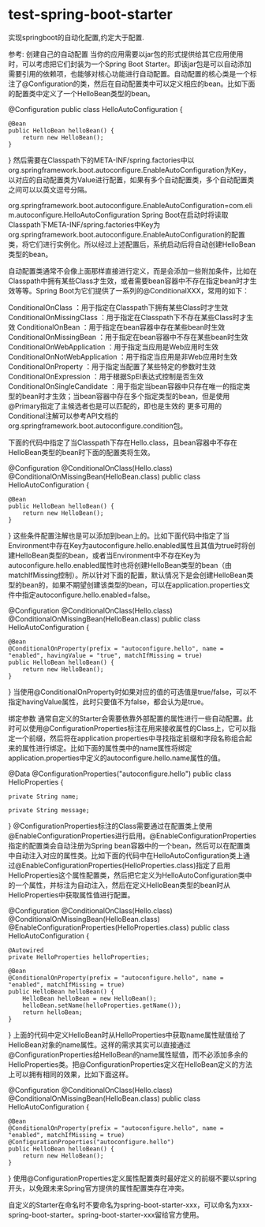 # test-spring-boot-starter
实现springboot的自动化配置,约定大于配置.

参考:
创建自己的自动配置
当你的应用需要以jar包的形式提供给其它应用使用时，可以考虑把它们封装为一个Spring Boot Starter。即该jar包是可以自动添加需要引用的依赖项，也能够对核心功能进行自动配置。自动配置的核心类是一个标注了@Configuration的类，然后在自动配置类中可以定义相应的bean。比如下面的配置类中定义了一个HelloBean类型的bean。

@Configuration
public class HelloAutoConfiguration {

    @Bean
    public HelloBean helloBean() {
        return new HelloBean();
    }
    
}
然后需要在Classpath下的META-INF/spring.factories中以org.springframework.boot.autoconfigure.EnableAutoConfiguration为Key，以对应的自动配置类为Value进行配置，如果有多个自动配置类，多个自动配置类之间可以以英文逗号分隔。

org.springframework.boot.autoconfigure.EnableAutoConfiguration=com.elim.autoconfigure.HelloAutoConfiguration
Spring Boot在启动时将读取Classpath下META-INF/spring.factories中Key为org.springframework.boot.autoconfigure.EnableAutoConfiguration的配置类，将它们进行实例化。所以经过上述配置后，系统启动后将自动创建HelloBean类型的bean。

自动配置类通常不会像上面那样直接进行定义，而是会添加一些附加条件，比如在Classpath中拥有某些Class才生效，或者需要bean容器中不存在指定bean时才生效等等。Spring Boot为它们提供了一系列的@ConditionalXXX，常用的如下：

ConditionalOnClass ：用于指定在Classpath下拥有某些Class时才生效
ConditionalOnMissingClass ：用于指定在Classpath下不存在某些Class时才生效
ConditionalOnBean ：用于指定在bean容器中存在某些bean时生效
ConditionalOnMissingBean ：用于指定在bean容器中不存在某些bean时生效
ConditionalOnWebApplication ：用于指定当应用是Web应用时生效
ConditionalOnNotWebApplication ：用于指定当应用是非Web应用时生效
ConditionalOnProperty ：用于指定当配置了某些特定的参数时生效
ConditionalOnExpression ：用于根据SpEl表达式控制是否生效
ConditionalOnSingleCandidate ：用于指定当bean容器中只存在唯一的指定类型的bean时才生效；当bean容器中存在多个指定类型的bean，但是使用@Primary指定了主候选者也是可以匹配的，即也是生效的
更多可用的Conditional注解可以参考API文档的org.springframework.boot.autoconfigure.condition包。

下面的代码中指定了当Classpath下存在Hello.class，且bean容器中不存在HelloBean类型的bean时下面的配置类将生效。

@Configuration
@ConditionalOnClass(Hello.class)
@ConditionalOnMissingBean(HelloBean.class)
public class HelloAutoConfiguration {

    @Bean
    public HelloBean helloBean() {
        return new HelloBean();
    }
    
}
这些条件配置注解也是可以添加到bean上的。比如下面代码中指定了当Environment中存在Key为autoconfigure.hello.enabled属性且其值为true时将创建HelloBean类型的bean，或者当Environment中不存在Key为autoconfigure.hello.enabled属性时也将创建HelloBean类型的bean（由matchIfMissing控制）。所以针对下面的配置，默认情况下是会创建HelloBean类型的bean的，如果不期望创建该类型的bean，可以在application.properties文件中指定autoconfigure.hello.enabled=false。

@Configuration
@ConditionalOnClass(Hello.class)
@ConditionalOnMissingBean(HelloBean.class)
public class HelloAutoConfiguration {

    @Bean
    @ConditionalOnProperty(prefix = "autoconfigure.hello", name = "enabled", havingValue = "true", matchIfMissing = true)
    public HelloBean helloBean() {
        return new HelloBean();
    }

}
当使用@ConditionalOnProperty时如果对应的值的可选值是true/false，可以不指定havingValue属性，此时只要值不为false，都会认为是true。

绑定参数
通常自定义的Starter会需要依靠外部配置的属性进行一些自动配置。此时可以使用@ConfigurationProperties标注在用来接收属性的Class上，它可以指定一个前缀，然后将在application.properties中寻找指定前缀和字段名称组合起来的属性进行绑定。比如下面的属性类中的name属性将绑定application.properties中定义的autoconfigure.hello.name属性的值。

@Data
@ConfigurationProperties("autoconfigure.hello")
public class HelloProperties {

    private String name;
    
    private String message;
    
}
@ConfigurationProperties标注的Class需要通过在配置类上使用@EnableConfigurationProperties进行启用。@EnableConfigurationProperties指定的配置类会自动注册为Spring bean容器中的一个bean，然后可以在配置类中自动注入对应的属性类。比如下面的代码中在HelloAutoConfiguration类上通过@EnableConfigurationProperties(HelloProperties.class)指定了启用HelloProperties这个属性配置类，然后把它定义为HelloAutoConfiguration类中的一个属性，并标注为自动注入，然后在定义HelloBean类型的bean时从HelloProperties中获取属性值进行配置。

@Configuration
@ConditionalOnClass(Hello.class)
@ConditionalOnMissingBean(HelloBean.class)
@EnableConfigurationProperties(HelloProperties.class)
public class HelloAutoConfiguration {

    @Autowired
    private HelloProperties helloProperties;
    
    @Bean
    @ConditionalOnProperty(prefix = "autoconfigure.hello", name = "enabled", matchIfMissing = true)
    public HelloBean helloBean() {
        HelloBean helloBean = new HelloBean();
        helloBean.setName(helloProperties.getName());
        return helloBean;
    }

}
上面的代码中定义HelloBean时从HelloProperties中获取name属性赋值给了HelloBean对象的name属性。这样的需求其实可以直接通过@ConfigurationProperties给HelloBean的name属性赋值，而不必添加多余的HelloProperties类。把@ConfigurationProperties定义在HelloBean定义的方法上可以拥有相同的效果，比如下面这样。

@Configuration
@ConditionalOnClass(Hello.class)
@ConditionalOnMissingBean(HelloBean.class)
public class HelloAutoConfiguration {

    @Bean
    @ConditionalOnProperty(prefix = "autoconfigure.hello", name = "enabled", matchIfMissing = true)
    @ConfigurationProperties("autoconfigure.hello")
    public HelloBean helloBean() {
        return new HelloBean();
    }

}
使用@ConfigurationProperties定义属性配置类时最好定义的前缀不要以spring开头，以免跟未来Spring官方提供的属性配置类存在冲突。

自定义的Starter在命名时不要命名为spring-boot-starter-xxx，可以命名为xxx-spring-boot-starter。spring-boot-starter-xxx留给官方使用。
